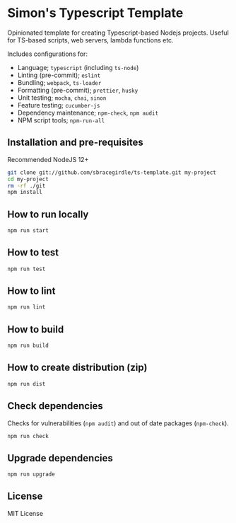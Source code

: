 # Simon's Typescript Template

Opinionated template for creating Typescript-based Nodejs projects. Useful for TS-based scripts, web servers, lambda functions etc.

Includes configurations for:

- Language; `typescript` (including `ts-node`)
- Linting (pre-commit); `eslint`
- Bundling; `webpack`, `ts-loader`
- Formatting (pre-commit); `prettier`, `husky`
- Unit testing; `mocha`, `chai`, `sinon`
- Feature testing; `cucumber-js`
- Dependency maintenance; `npm-check`, `npm audit`
- NPM script tools; `npm-run-all`

## Installation and pre-requisites

Recommended NodeJS 12+

```bash
git clone git://github.com/sbracegirdle/ts-template.git my-project
cd my-project
rm -rf ./git
npm install
```

## How to run locally

```bash
npm run start
```

## How to test

```bash
npm run test
```

## How to lint

```bash
npm run lint
```

## How to build

```bash
npm run build
```

## How to create distribution (zip)

```bash
npm run dist
```

## Check dependencies

Checks for vulnerabilities (`npm audit`) and out of date packages (`npm-check`).

```bash
npm run check
```

## Upgrade dependencies

```bash
npm run upgrade
```

## License

MIT License
